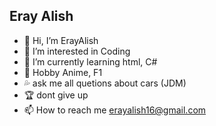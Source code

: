 </head>
<body>
  
## Eray Alish


- 👋  Hi, I’m ErayAlish
- 👀  I’m interested in Coding
- 🌱  I’m currently learning html, C#
- 💯  Hobby Anime, F1
- 💦  ask me all quetions about cars (JDM)
- 🏆  dont give up
- 📫  How to reach me erayalish16@gmail.com


<!---
ErayAlish/ErayAlish is a ✨ special ✨ repository because its `README.md` (this file) appears on your GitHub profile.
You can click the Preview link to take a look at your changes.
--->
</head> 
</html>
